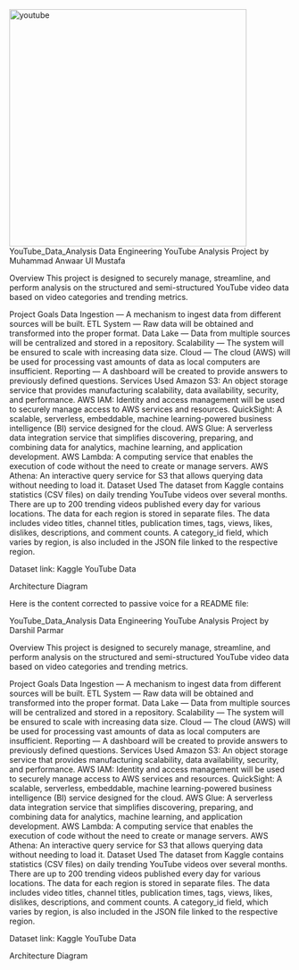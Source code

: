 <img width="425" alt="youtube" src="https://github.com/user-attachments/assets/173f5608-3d4a-4b80-9675-bbbc29cfc10b">
YouTube_Data_Analysis
Data Engineering YouTube Analysis Project by Muhammad Anwaar Ul Mustafa

Overview
This project is designed to securely manage, streamline, and perform analysis on the structured and semi-structured YouTube video data based on video categories and trending metrics.

Project Goals
Data Ingestion — A mechanism to ingest data from different sources will be built.
ETL System — Raw data will be obtained and transformed into the proper format.
Data Lake — Data from multiple sources will be centralized and stored in a repository.
Scalability — The system will be ensured to scale with increasing data size.
Cloud — The cloud (AWS) will be used for processing vast amounts of data as local computers are insufficient.
Reporting — A dashboard will be created to provide answers to previously defined questions.
Services Used
Amazon S3: An object storage service that provides manufacturing scalability, data availability, security, and performance.
AWS IAM: Identity and access management will be used to securely manage access to AWS services and resources.
QuickSight: A scalable, serverless, embeddable, machine learning-powered business intelligence (BI) service designed for the cloud.
AWS Glue: A serverless data integration service that simplifies discovering, preparing, and combining data for analytics, machine learning, and application development.
AWS Lambda: A computing service that enables the execution of code without the need to create or manage servers.
AWS Athena: An interactive query service for S3 that allows querying data without needing to load it.
Dataset Used
The dataset from Kaggle contains statistics (CSV files) on daily trending YouTube videos over several months. There are up to 200 trending videos published every day for various locations. The data for each region is stored in separate files. The data includes video titles, channel titles, publication times, tags, views, likes, dislikes, descriptions, and comment counts. A category_id field, which varies by region, is also included in the JSON file linked to the respective region.

Dataset link: Kaggle YouTube Data

Architecture Diagram

Here is the content corrected to passive voice for a README file:

YouTube_Data_Analysis
Data Engineering YouTube Analysis Project by Darshil Parmar

Overview
This project is designed to securely manage, streamline, and perform analysis on the structured and semi-structured YouTube video data based on video categories and trending metrics.

Project Goals
Data Ingestion — A mechanism to ingest data from different sources will be built.
ETL System — Raw data will be obtained and transformed into the proper format.
Data Lake — Data from multiple sources will be centralized and stored in a repository.
Scalability — The system will be ensured to scale with increasing data size.
Cloud — The cloud (AWS) will be used for processing vast amounts of data as local computers are insufficient.
Reporting — A dashboard will be created to provide answers to previously defined questions.
Services Used
Amazon S3: An object storage service that provides manufacturing scalability, data availability, security, and performance.
AWS IAM: Identity and access management will be used to securely manage access to AWS services and resources.
QuickSight: A scalable, serverless, embeddable, machine learning-powered business intelligence (BI) service designed for the cloud.
AWS Glue: A serverless data integration service that simplifies discovering, preparing, and combining data for analytics, machine learning, and application development.
AWS Lambda: A computing service that enables the execution of code without the need to create or manage servers.
AWS Athena: An interactive query service for S3 that allows querying data without needing to load it.
Dataset Used
The dataset from Kaggle contains statistics (CSV files) on daily trending YouTube videos over several months. There are up to 200 trending videos published every day for various locations. The data for each region is stored in separate files. The data includes video titles, channel titles, publication times, tags, views, likes, dislikes, descriptions, and comment counts. A category_id field, which varies by region, is also included in the JSON file linked to the respective region.

Dataset link: Kaggle YouTube Data

Architecture Diagram

 
 
